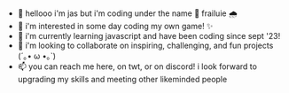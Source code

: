 - 👋 hellooo i'm jas but i'm coding under the name 🍓 frailuie 🌧️
- 👀 i'm interested in some day coding my own game! ✨
- 🌱 i'm currently learning javascript and have been coding since sept '23!
- 💞️ i'm looking to collaborate on inspiring, challenging, and fun projects (´｡• ω •｡`)
- 📫 you can reach me here, on twt, or on discord! i look forward to upgrading my skills and meeting other likeminded people
